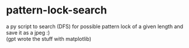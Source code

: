 # pattern-lock-search
a py script to search (DFS) for possible pattern lock of a given length and save it as a jpeg :)  
(gpt wrote the stuff with matplotlib)
